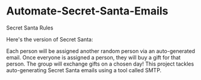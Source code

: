 # Automate-Secret-Santa-Emails
Secret Santa Rules

Here's the version of Secret Santa:

Each person will be assigned another random person via an auto-generated email.
Once everyone is assigned a person, they will buy a gift for that person.
The group will exchange gifts on a chosen day!
This project tackles auto-generating Secret Santa emails using a tool called SMTP.
